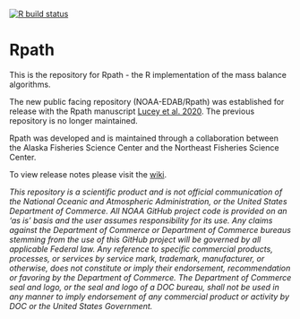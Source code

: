 <!-- badges: start -->
[![R build status](https://github.com/NOAA-EDAB/Rpath/workflows/R-CMD-check/badge.svg)](https://github.com/NOAA-EDAB/Rpath/actions)
<!-- badges: end -->

Rpath
=====
This is the repository for Rpath - the R implementation of the mass balance algorithms.

The new public facing repository (NOAA-EDAB/Rpath) was established for release with 
the Rpath manuscript [Lucey et al. 2020](https://www.sciencedirect.com/science/article/pii/S0304380020301290).  The previous repository is no longer maintained.

Rpath was developed and is maintained through a collaboration between the Alaska Fisheries Science Center and the Northeast Fisheries Science Center.  

To view release notes please visit the [wiki](https://github.com/NOAA-EDAB/Rpath/wiki/Release-Notes).


*This repository is a scientific product and is not official communication of the National Oceanic and Atmospheric Administration, or the United States Department of Commerce. All NOAA GitHub project code is provided on an ‘as is’ basis and the user assumes responsibility for its use. Any claims against the Department of Commerce or Department of Commerce bureaus stemming from the use of this GitHub project will be governed by all applicable Federal law. Any reference to specific commercial products, processes, or services by service mark, trademark, manufacturer, or otherwise, does not constitute or imply their endorsement, recommendation or favoring by the Department of Commerce. The Department of Commerce seal and logo, or the seal and logo of a DOC bureau, shall not be used in any manner to imply endorsement of any commercial product or activity by DOC or the United States Government.*
